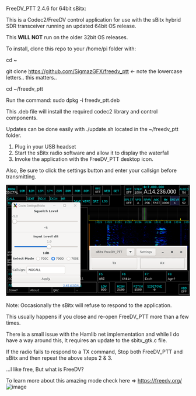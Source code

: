 
FreeDV_PTT 2.4.6 for 64bit sBitx:

This is  a Codec2/FreeDV control application for use with the sBitx hybrid SDR transceiver running an updated 64bit OS release.

This **WILL NOT** run on the older 32bit OS releases.

To install,
clone this repo to your /home/pi folder with:

cd ~

git clone https://github.com/SigmazGFX/freedv_ptt <- note the lowercase letters.. this matters..

cd ~/freedv_ptt

Run the command: sudo dpkg -i freedv_ptt.deb

This .deb file will install the required codec2 library and control components.

Updates can be done easily with ./update.sh located in the ~/freedv_ptt folder.

1. Plug in your USB headset
2. Start the sBitx radio software and allow it to display the waterfall 
3. Invoke the application with the FreeDV_PTT desktop icon.

Also, Be sure to click the settings button and enter your callsign before transmitting.

![alt text](https://github.com/SigmazGFX/FreeDV_PTT/blob/main/245screencap.png)

Note: 
Occasionally the sBitx will refuse to respond to the application.

This usually happens if you close and re-open FreeDV_PTT more than a few times.

There is a small issue with the Hamlib net implementation and while I do have a way around this, It requires an update to the sbitx_gtk.c file.

If the radio fails to respond to a TX command, Stop both FreeDV_PTT and sBitx and then repeat the above steps 2 & 3.


...I like free, But what is FreeDV? 

To learn more about this amazing mode check here =>  https://freedv.org/
![image](https://github.com/SigmazGFX/FreeDV_PTT/assets/4202780/4cff3b30-e3de-4331-9e91-5adac49e4e6c)
